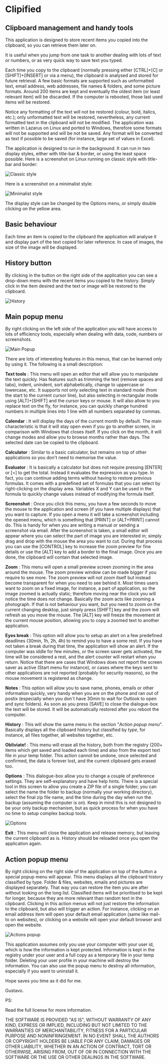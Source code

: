 ﻿# Clipified

## Clipboard management and handy tools

This application is designed to store recent items you copied into the clipboard, so you can retrieve them later on.

It is useful when you jump from one task to another dealing with lots of text or numbers, or as very quick way to save text you typed.

Each time you copy to the clipboard (normally pressing either [CTRL]+[C] or [SHIFT]+[INSERT] or via a menu), the clipboard is analysed and stored for future retrieval. A few basic formats are supported such as unformatted text, email address, web addresses, file names & folders, and some picture formats. Around 200 items are kept and eventually the oldest item (or least relevant item) will be discarded. If the computer is rebooted, those last used items will be restored.

Notice any formatting of the text will not be restored (colour, bold, italics, etc.); only unformatted text will be restored, nevertheless, any current formatted text in the clipboard will not be modified. The application was written in Lazarus on Linux and ported to Windows, therefore some formats will not be supported and will be not be saved. Any format will be converted as text if possible to be saved (for instance, large set of values in Excel).

The application is designed to run in the background. It can run in two display styles, either with title-bar & border, or using the least space possible. Here is a screenshot on Linux running on classic style with title-bar and border:

![Classic style](screenshots/Clipified_Style-Classic.png)

Here is a screenshot on a minimalist style:

![Minimalist style](screenshots/Clipified_Style-Minimalist.png)

The display style can be changed by the Options menu, or simply double clicking on the yellow area.

## Basic behaviour

Each time an item is copied to the clipboard the application will analyse it and display part of the text copied for later reference. In case of images, the size of the image will be displayed.

## History button

By clicking in the button on the right side of the application you can see a drop-down menu with the recent items you copied to the history. Simply click in the item desired and the text or image will be restored to the clipboard.

![History](screenshots/Clipified_Popup-History.png)

## Main popup menu

By right clicking on the left side of the application you will have access to lots of efficiency tools, especially when dealing with data, code, numbers or screenshots.

![Main Popup](screenshots/Clipified_Popup-Main.png)

There are lots of interesting features in this menus, that can be learned only by using it. The following is a small description:

**Text tools** : This menu will open an editor that will allow you to manipulate the text quickly. Has features such as trimming the text (remove spaces and tabs), indent, unindent, sort alphabetically, change to uppercase or lowercase, etc. It supports not only selecting text in standard mode (from the start to the current cursor line), but also selecting in rectangular mode using [ALT]+[SHIFT] and the cursor keys or mouse. It will also allow to you replace text on the fly, for instance, you can quickly change hundred numbers in multiple lines into 1 line with all numbers separated by commas.

**Calendar** : It will display the days of the current month by default. The main characteristic is that it will stay open even if you go to another screen, in comparison with Windows that closes itself. If you click on the month, it will change modes and allow you to browse months rather than days. The selected date can be copied to the clipboard.

**Calculator** : Similar to a basic calculator, but remains on top of other applications so you don't need to memorise the value.

**Evaluator** : It is basically a calculator but does not require pressing [ENTER] or [=] to get the total. Instead it evaluates the expression as you type. In fact, you can continue adding terms without having to restore previous formulas. It comes with a predefined set of formulas that you can select by right-clicking on the display area. Variables X and Y can be used in the formula to quickly change values instead of modifying the formula itself.

**Screenshot** : Once you click this menu, you have a few seconds to move the mouse to the application and screen (if you have multiple displays) that you want to capture. If you open a menu it will take a screenshot including the opened menu, which is something that [PRINT] or [ALT+PRINT] cannot do. This is handy for when you are writing a manual or sending a screenshot via email. After the screenshot is taken, a small editor will appear where you can select the part of image you are interested in; simply drag and drop with the mouse the area you want to cut. During that process you can use the [CONTROL] key to increase the zoom preview for fine details or use the [ALT] key to add a border to the final image. Once you are done, the clipboard will contain that selected image.

**Zoom** : This menu will open a small preview screen zooming in the area around the mouse. The zoom preview window can be made bigger if you require to see more. The zoom preview will not zoom itself but instead become transparent for when you need to see behind it. Most times users want to zoom on a fixed image, for instance, a part of application, so the image zoomed is actually static; therefore moving near the clock you will notice the time does not change. Basically the zoom acts like zooming a photograph. If that is not behaviour you want, but you need to zoom on the current changing desktop, just simply press [SHIFT] key and the zoom will refresh as you move the mouse. The [ALT] key will freeze the movement at the current mouse position, allowing you to copy a zoomed text to another application.

**Eyes break** : This option will allow you to setup an alert on a few predefined deadlines (30min, 1h, 2h, 4h) to remind you to have a some rest. If you have not taken a break during that time, the application will show an alert. If the computer was iddle for few minutes, or the screen saver gets activated, the time will be considered a rest, and the alert counter will restart when you return. Notice that there are cases that Windows does not report the screen saver as active (Start menu for instance), or cases where the keys sent to other applications are not reported (probably for security reasons), so the mouse movement is registered as change.

**Notes** : This option will allow you to save name, phones, emails or other information quickly, very handy when you are on the phone and ran out of postix (especially when you don´t have 30min to wait for Outlook to open and sync folders). As soon as you press [SAVE] to close the dialogue-box the text will be stored. It will be automatically restored after you reboot the computer.

**History** : This will show the same menu in the section "*Action popup menu*". Basically displays all the clipboard history but classified by *type*, for instance, all files together, all websites together, etc.

**Obliviate!** : This menu will erase all the history, both from the registry (200+ items which get saved and loaded each time) and also from the export text file in your temp folder. This action cannot be undone, once selected and confirmed, the data is forever lost, and the current clipboard gets erased too.

**Options** : This dialogue-box allow you to change a couple of preference settings. They are self-explanatory and have help hints. There is a special tool in this screen to allow you create a ZIP file of a single folder; you can select the name the folder to backup (normally your working directory), select the final zip file name, and the time during the day when run the backup (assuming the computer is on). Keep in mind this is not designed to be your only backup mechanism, but as quick process for when you have no time to setup complex backup tools.

![Options](screenshots/Clipified_Options.png)

**Exit** : This menu will close the application and release memory, but leaving the current clipboard as is. History should be reloaded once you open the application again.

## Action popup menu

By right clicking on the right side of the application on top of the button a special popup menu will appear. This menu displays all the clipboard history classified by type. Folder & files, websites, emails and pictures are displayed separately. That way you can restore the item you are after without looking on the long list. Classified items will be prioritised to be kept for longer, because they are more relevant than random text in the clipboard. Clicking in this action menus will not just restore the information to the clipboard, but also will trigger an action. For instance, clicking on an email address item will open your default email application (same like mail-to on websites), or clicking on a website will open your default browser and open the website.

![Actions popup](screenshots/Clipified_Popup-Action.png)


This application assumes only you use your computer with your user id, which is how the information is kept protected. Information is kept in the registry under your user and a full copy as a temporary file in your temp folder. Deleting your user profile in your machine will destroy the information. You can also use the popup menu to destroy all information, especially if you want to uninstall it.

Hope saves you time as it did for me.

Gustavo.


PS:

Read the full license for more information.

THE SOFTWARE IS PROVIDED "AS IS", WITHOUT WARRANTY OF ANY KIND, EXPRESS OR IMPLIED, INCLUDING BUT NOT LIMITED TO THE WARRANTIES OF MERCHANTABILITY, FITNESS FOR A PARTICULAR PURPOSE AND NONINFRINGEMENT. IN NO EVENT SHALL THE AUTHORS OR COPYRIGHT HOLDERS BE LIABLE FOR ANY CLAIM, DAMAGES OR OTHER LIABILITY, WHETHER IN AN ACTION OF CONTRACT, TORT OR OTHERWISE, ARISING FROM, OUT OF OR IN CONNECTION WITH THE SOFTWARE OR THE USE OR OTHER DEALINGS IN THE SOFTWARE.
